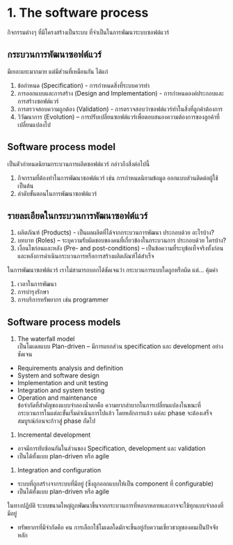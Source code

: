 # 1. The software process
กิจกรรมต่างๆ ที่มีโครงสร้างเป็นระบบ ที่จำเป็นในการพัฒนาระบบซอฟต์แวร์
## กระบวนการพัฒนาซอฟต์แวร์ 
มีเยอะแยะมากมาย แต่มีส่วนที่เหมือนกัน ได้แก่
1. ข้อกำหนด (Specification) - การกำหนดสิ่งที่ระบบควรทำ
1. การออกแบบและการสร้าง (Design and Implementation) - การกำหนดองค์ประกอบและการสร้างซอฟต์แวร์
1. การตรวจสอบความถูกต้อง (Validation) - การตรวจสอบว่าซอฟต์แวร์ทำในสิ่งที่ลูกค้าต้องการ
1. วิวัฒนาการ (Evolution) – การปรับเปลี่ยนซอฟต์แวร์เพื่อตอบสนองความต้องการของลูกค้าที่เปลี่ยนแปลงไป

## Software process model 
เป็นตัวกำหนดนิยามกระบวนการผลิตซอฟต์แวร์ กล่าวถึงสิ่งต่อไปนี้
1. กิจกรรมที่ต้องทำในการพัฒนาซอฟต์แวร์ เช่น การกำหนดนิยามข้อมูล ออกแบบส่วนติดต่อผู้ใช้ เป็นต้น
1. ลำดับขั้นตอนในการพัฒนาซอฟต์แวร์

## รายละเอียดในกระบวนการพัฒนาซอฟต์แวร์
1. ผลิตภัณฑ์ (Products) - เป็นผลผลิตที่ได้จากกระบวนการพัฒนา ประกอบด้วย อะไรบ้าง? 
1. บทบาท (Roles) – ระบุความรับผิดชอบของคนที่เกี่ยวข้องในกระบวนการ ประกอบด้วย ใครบ้าง?
1. เงื่อนไขก่อนและหลัง (Pre- and post-conditions) – เป็นข้อความที่ระบุข้อเท็จจริงทั้งก่อนและหลังการดำเนินกระบวนการหรือการสร้างผลิตภัณฑ์ได้สำเร็จ

ในการพัฒนาซอฟต์แวร์ เราไม่สามารถบอกได้ชัดเจนว่า กระบวนการแบบใดถูกหรือผิด แต่...
คุ้มค่า
1. เวลาในการพัฒนา
1. การบำรุงรักษา
1. การบริการทรัพยากร เช่น programmer

## Software process models
1. The waterfall model  
  เป็นโมเดลแบบ Plan-driven – มีการแยกส่วน specification และ development อย่างชัดเจน
  * Requirements analysis and definition
  * System and software design
  * Implementation and unit testing
  * Integration and system testing
  * Operation and maintenance  
ข้อจำกัดที่สำคัญของแบบจำลองน้ำตกคือ ความยากลำบากในการเปลี่ยนแปลงในขณะที่กระบวนการในแต่ละขั้นเริ่มดำเนินการไปแล้ว โดยหลักการแล้ว แต่ละ phase จะต้องเสร็จสมบูรณ์ก่อนจะก้าวสู่ phase ถัดไป

  
  
1. Incremental development
  * อาจมีการทับซ้อนกันในส่วนของ Specification, development และ validation 
  * เป็นได้ทั้งแบบ plan-driven หรือ agile
1. Integration and configuration
  * ระบบที่ถูกสร้างจากระบบที่มีอยู่ (ซึ่งถูกออกแบบให้เป็น component ที่ configurable)
  * เป็นได้ทั้งแบบ plan-driven หรือ agile

ในทางปฏิบัติ ระบบขนาดใหญ่ถูกพัฒนาขึ้นจากกระบวนการที่หลากหลายและอาจจะใช้ทุกแบบจำลองที่มีอยู่
  * ทรัพยากรที่มีจำกัดคือ คน การเลือกใช้โมเดลใดมักจะขึ้นอยู่กับความเชี่ยวชาญของคนเป็นปัจจัยหลัก 



